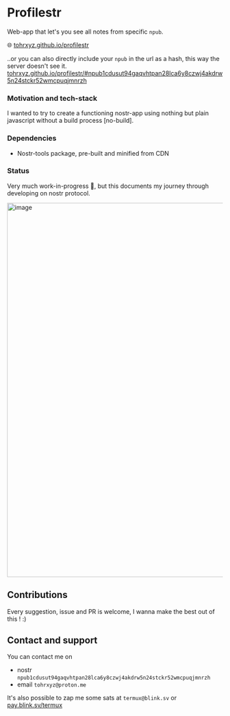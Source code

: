 # Profilestr
Web-app that let's you see all notes from specific `npub`.

🌐 [tohrxyz.github.io/profilestr](https://tohrxyz.github.io/profilestr)

..or you can also directly include your `npub` in the url as a hash, this way the server doesn't see it.
[tohrxyz.github.io/profilestr/#npub1cdusut94gaqvhtpan28lca6y8czwj4akdrw5n24stckr52wmcpuqjmnrzh](tohrxyz.github.io/profilestr/#npub1cdusut94gaqvhtpan28lca6y8czwj4akdrw5n24stckr52wmcpuqjmnrzh)

### Motivation and tech-stack
I wanted to try to create a functioning nostr-app using nothing but plain javascript without a build process [no-build].

### Dependencies
- Nostr-tools package, pre-built and minified from CDN

### Status
Very much work-in-progress 🚧, but this documents my journey through developing on nostr protocol.


<img width="873" alt="image" src="https://github.com/user-attachments/assets/f6079fda-3225-4eb7-abc9-df13c97e7d24">


## Contributions
Every suggestion, issue and PR is welcome, I wanna make the best out of this ! :)

## Contact and support
You can contact me on
- nostr `npub1cdusut94gaqvhtpan28lca6y8czwj4akdrw5n24stckr52wmcpuqjmnrzh`
- email `tohrxyz@proton.me`

It's also possible to zap me some sats at
`termux@blink.sv` or [pay.blink.sv/termux](https://pay.blink.sv/termux)
